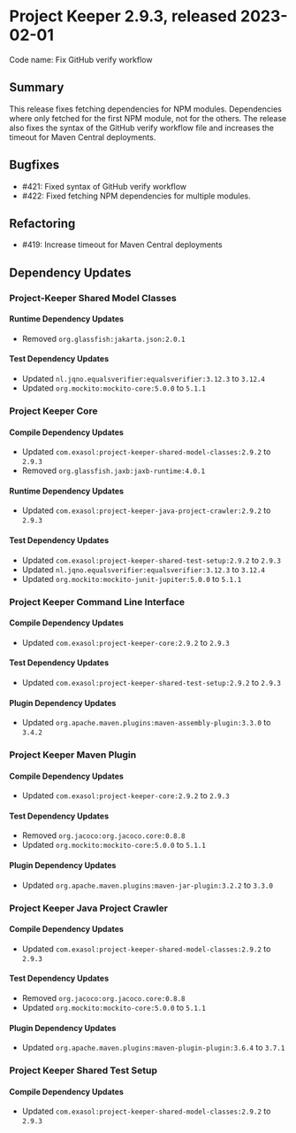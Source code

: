# Project Keeper 2.9.3, released 2023-02-01

Code name: Fix GitHub verify workflow

## Summary

This release fixes fetching dependencies for NPM modules. Dependencies where only fetched for the first NPM module, not for the others. The release also fixes the syntax of the GitHub verify workflow file and increases the timeout for Maven Central deployments.

## Bugfixes

* #421: Fixed syntax of GitHub verify workflow
* #422: Fixed fetching NPM dependencies for multiple modules.

## Refactoring

* #419: Increase timeout for Maven Central deployments

## Dependency Updates

### Project-Keeper Shared Model Classes

#### Runtime Dependency Updates

* Removed `org.glassfish:jakarta.json:2.0.1`

#### Test Dependency Updates

* Updated `nl.jqno.equalsverifier:equalsverifier:3.12.3` to `3.12.4`
* Updated `org.mockito:mockito-core:5.0.0` to `5.1.1`

### Project Keeper Core

#### Compile Dependency Updates

* Updated `com.exasol:project-keeper-shared-model-classes:2.9.2` to `2.9.3`
* Removed `org.glassfish.jaxb:jaxb-runtime:4.0.1`

#### Runtime Dependency Updates

* Updated `com.exasol:project-keeper-java-project-crawler:2.9.2` to `2.9.3`

#### Test Dependency Updates

* Updated `com.exasol:project-keeper-shared-test-setup:2.9.2` to `2.9.3`
* Updated `nl.jqno.equalsverifier:equalsverifier:3.12.3` to `3.12.4`
* Updated `org.mockito:mockito-junit-jupiter:5.0.0` to `5.1.1`

### Project Keeper Command Line Interface

#### Compile Dependency Updates

* Updated `com.exasol:project-keeper-core:2.9.2` to `2.9.3`

#### Test Dependency Updates

* Updated `com.exasol:project-keeper-shared-test-setup:2.9.2` to `2.9.3`

#### Plugin Dependency Updates

* Updated `org.apache.maven.plugins:maven-assembly-plugin:3.3.0` to `3.4.2`

### Project Keeper Maven Plugin

#### Compile Dependency Updates

* Updated `com.exasol:project-keeper-core:2.9.2` to `2.9.3`

#### Test Dependency Updates

* Removed `org.jacoco:org.jacoco.core:0.8.8`
* Updated `org.mockito:mockito-core:5.0.0` to `5.1.1`

#### Plugin Dependency Updates

* Updated `org.apache.maven.plugins:maven-jar-plugin:3.2.2` to `3.3.0`

### Project Keeper Java Project Crawler

#### Compile Dependency Updates

* Updated `com.exasol:project-keeper-shared-model-classes:2.9.2` to `2.9.3`

#### Test Dependency Updates

* Removed `org.jacoco:org.jacoco.core:0.8.8`
* Updated `org.mockito:mockito-core:5.0.0` to `5.1.1`

#### Plugin Dependency Updates

* Updated `org.apache.maven.plugins:maven-plugin-plugin:3.6.4` to `3.7.1`

### Project Keeper Shared Test Setup

#### Compile Dependency Updates

* Updated `com.exasol:project-keeper-shared-model-classes:2.9.2` to `2.9.3`
